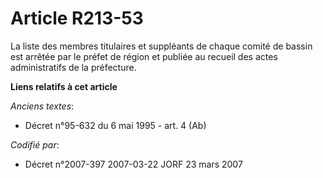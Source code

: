 # Article R213-53

La liste des membres titulaires et suppléants de chaque comité de bassin est arrêtée par le préfet de région et publiée au
recueil des actes administratifs de la préfecture.

**Liens relatifs à cet article**

_Anciens textes_:

  - Décret n°95-632 du 6 mai 1995 - art. 4 (Ab)

_Codifié par_:

  - Décret n°2007-397 2007-03-22 JORF 23 mars 2007
